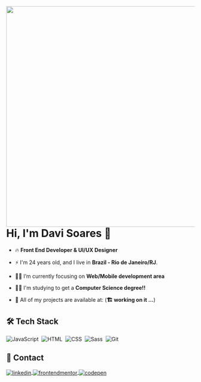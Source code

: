 <img align="right" height="590em" src="https://raw.githubusercontent.com/gist/DaviSoares-1/b56ed0c3c4c7b725f92c8c9db7648cd6/raw/fe9f19c768a48113c24c6658134442ddfc82f236/githubcard.svg"/>
<h1 align="left">Hi, I'm Davi Soares 👊</h1>

- 🔥 **Front End Developer & UI/UX Designer**

- ⚡ I'm 24 years old, and I live in **Brazil - Rio de Janeiro/RJ**.

- 👨‍💻 I’m currently focusing on **Web/Mobile development area**

- 👨‍🎓 I'm studying to get a **Computer Science degree!!**

- 🚀 All of my projects are available at: (**🏗️ working on it ...**)

<!--Replace for this link when your website is ready: [myWebsite](https://davisoares-1.dev)-->

<h2 align="left"> 🛠️ Tech Stack </h2>

![JavaScript](https://img.shields.io/badge/-JavaScript-05122A?style=flat&logo=javascript)&nbsp;
![HTML](https://img.shields.io/badge/-HTML-05122A?style=flat&logo=HTML5)&nbsp;
![CSS](https://img.shields.io/badge/-CSS-05122A?style=flat&logo=CSS3&logoColor=1572B6)&nbsp;
![Sass](https://img.shields.io/badge/-Sass-05122A?style=flat&logo=sass)&nbsp;
![Git](https://img.shields.io/badge/-Git-05122A?style=flat&logo=git)&nbsp;

<!-- Adicionar estas Tech somente quando aprender!!-->

<!--
  ![Node.js](https://img.shields.io/badge/-Node.js-05122A?style=flat&logo=node.js)&nbsp;
  ![React](https://img.shields.io/badge/-React-05122A?style=flat&logo=react)&nbsp;
  ![Vue](https://img.shields.io/badge/-Vue.js-05122A?style=flat&logo=vue.js)&nbsp;
  ![Typescript](https://img.shields.io/badge/-Typescript-05122A?style=flat&logo=typescript)&nbsp;
  ![Bootstrap](https://img.shields.io/badge/-Bootstrap-05122A?style=flat&logo=bootstrap)&nbsp;
  ![TailwindCSS](https://img.shields.io/badge/-TailwindCSS-05122A?style=flat&logo=TailwindCss)&nbsp;
  ![MongoDB](https://img.shields.io/badge/-MongoDB-05122A?style=flat&logo=MongoDB)&nbsp;
  ![MySQL](https://img.shields.io/badge/-MySQL-05122A?style=flat&logo=MySQL)&nbsp;
  ![PHP](https://img.shields.io/badge/-PHP-05122A?style=flat&logo=PHP)&nbsp;
-->

<h2  align="left"> 📮 Contact </h2>

<p align="left">
<a href="https://www.linkedin.com/in/davi-soares-a6bb87263/" target="_blank">
  <img align="center" src="https://img.shields.io/badge/-davisoares-05122A?style=flat&logo=linkedin" alt="linkedin"/>
</a>
<a href="https://www.frontendmentor.io/profile/DaviSoares-1" target="_blank">
  <img align="center" src="https://img.shields.io/badge/-davisoares-05122A?style=flat&logo=frontendmentor" alt="frontendmentor"/>
</a>
<a href="https://codepen.io/davisoares-1" target="_blank">
  <img align="center" src="https://img.shields.io/badge/-davisoares-05122A?style=flat&logo=codepen" alt="codepen"/>
</a>
</p>

